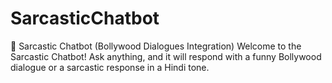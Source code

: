 # SarcasticChatbot
🤖 Sarcastic Chatbot (Bollywood Dialogues Integration) Welcome to the Sarcastic Chatbot! Ask anything, and it will respond with a funny Bollywood dialogue or a sarcastic response in a Hindi tone.
